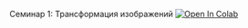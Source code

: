Семинар 1: Трансформация изображений [![Open In Colab](https://colab.research.google.com/assets/colab-badge.svg)](https://colab.research.google.com/github/hse-ds/iad-applied-ds/blob/master/2021/seminars/Sem1_neural_style.ipynb)
